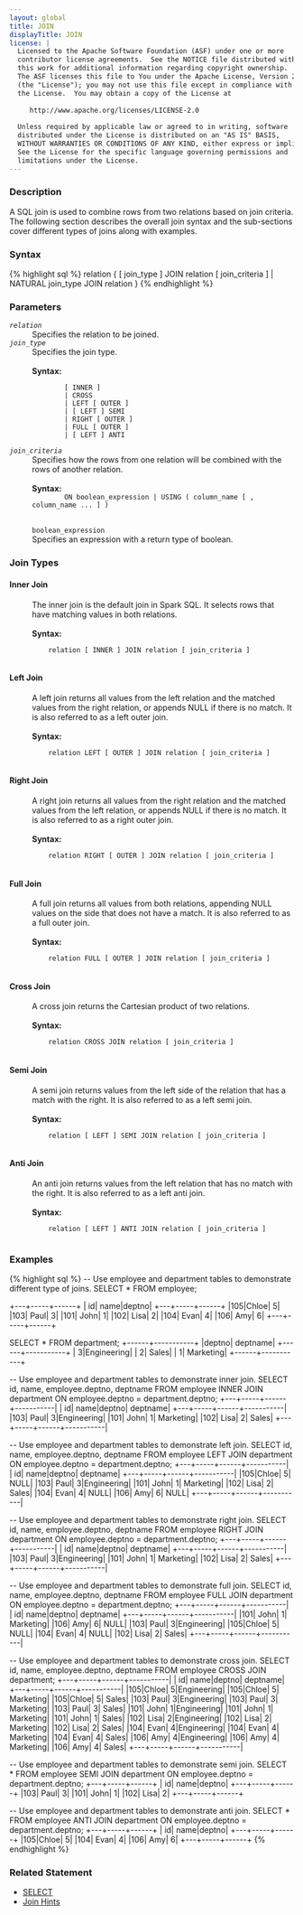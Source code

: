```yaml
---
layout: global
title: JOIN
displayTitle: JOIN
license: |
  Licensed to the Apache Software Foundation (ASF) under one or more
  contributor license agreements.  See the NOTICE file distributed with
  this work for additional information regarding copyright ownership.
  The ASF licenses this file to You under the Apache License, Version 2.0
  (the "License"); you may not use this file except in compliance with
  the License.  You may obtain a copy of the License at
 
     http://www.apache.org/licenses/LICENSE-2.0
 
  Unless required by applicable law or agreed to in writing, software
  distributed under the License is distributed on an "AS IS" BASIS,
  WITHOUT WARRANTIES OR CONDITIONS OF ANY KIND, either express or implied.
  See the License for the specific language governing permissions and
  limitations under the License.
---
```

### Description

A SQL join is used to combine rows from two relations based on join criteria. The following section describes the overall join syntax and the sub-sections cover different types of joins along with examples.

### Syntax

{% highlight sql %}
relation { [ join_type ] JOIN relation [ join_criteria ] | NATURAL join_type JOIN relation }
{% endhighlight %}

### Parameters

<dl>
  <dt><code><em>relation</em></code></dt>
  <dd>
    Specifies the relation to be joined.
  </dd>
  <dt><code><em>join_type</em></code></dt>
  <dd>
    Specifies the join type.<br><br>
    <b>Syntax:</b><br>
      <code>
        [ INNER ]
        | CROSS
        | LEFT [ OUTER ]
        | [ LEFT ] SEMI
        | RIGHT [ OUTER ]
        | FULL [ OUTER ]
        | [ LEFT ] ANTI
      </code>
  </dd>
  <dt><code><em>join_criteria</em></code></dt>
  <dd>
    Specifies how the rows from one relation will be combined with the rows of another relation.<br><br>
    <b>Syntax:</b>
      <code>
        ON boolean_expression | USING ( column_name [ , column_name ... ] )
      </code> <br><br>
      <code>boolean_expression</code><br>
      Specifies an expression with a return type of boolean.
  </dd>
</dl>

### Join Types

#### <b>Inner Join</b>

<dd>
The inner join is the default join in Spark SQL. It selects rows that have matching values in both relations.<br><br>
  <b>Syntax:</b><br>
    <code>
    relation [ INNER ] JOIN relation [ join_criteria ]
    </code>
</dd>

#### <b>Left Join </b>

<dd>
A left join returns all values from the left relation and the matched values from the right relation, or appends NULL if there is no match. It is also referred to as a left outer join.<br><br>
  <b>Syntax:</b><br>
    <code>
    relation LEFT [ OUTER ] JOIN relation [ join_criteria ]
    </code>
</dd>

#### <b>Right Join </b>
<dd>
A right join returns all values from the right relation and the matched values from the left relation, or appends NULL if there is no match. It is also referred to as a right outer join.<br><br>
  <b>Syntax:</b><br>
    <code>
    relation RIGHT [ OUTER ] JOIN relation [ join_criteria ]
    </code>
</dd>

#### <b>Full Join </b>

<dd>
A full join returns all values from both relations, appending NULL values on the side that does not have a match. It is also referred to as a full outer join.<br><br>
  <b>Syntax:</b><br>
    <code>
    relation FULL [ OUTER ] JOIN relation [ join_criteria ]
    </code>
</dd>

#### <b>Cross Join </b>

<dd>
A cross join returns the Cartesian product of two relations.<br><br>
  <b>Syntax:</b><br>
    <code>
    relation CROSS JOIN relation [ join_criteria ]
    </code>
</dd>

#### <b>Semi Join </b>

<dd>
A semi join returns values from the left side of the relation that has a match with the right. It is also referred to as a left semi join.<br><br>
  <b>Syntax:</b><br>
    <code>
    relation [ LEFT ] SEMI JOIN relation [ join_criteria ]
    </code>
</dd>

#### <b>Anti Join </b>

<dd>
An anti join returns values from the left relation that has no match with the right. It is also referred to as a left anti join.<br><br>
  <b>Syntax:</b><br>
    <code>
    relation [ LEFT ] ANTI JOIN relation [ join_criteria ]
    </code>
</dd>

### Examples

{% highlight sql %}
-- Use employee and department tables to demonstrate different type of joins.
SELECT * FROM employee;

  +---+-----+------+
  | id| name|deptno|
  +---+-----+------+
  |105|Chloe|     5|
  |103| Paul|     3|
  |101| John|     1|
  |102| Lisa|     2|
  |104| Evan|     4|
  |106|  Amy|     6|
  +---+-----+------+

SELECT * FROM department;
  +------+-----------+
  |deptno|   deptname|
  +------+-----------+
  |     3|Engineering|
  |     2|      Sales|
  |     1|  Marketing|
  +------+-----------+

-- Use employee and department tables to demonstrate inner join.
SELECT id, name, employee.deptno, deptname
    FROM employee INNER JOIN department ON employee.deptno = department.deptno;
  +---+-----+------+-----------|
  | id| name|deptno|   deptname|
  +---+-----+------+-----------|
  |103| Paul|     3|Engineering|
  |101| John|     1|  Marketing|
  |102| Lisa|     2|      Sales|
  +---+-----+------+-----------|

-- Use employee and department tables to demonstrate left join.
SELECT id, name, employee.deptno, deptname
    FROM employee LEFT JOIN department ON employee.deptno = department.deptno;
  +---+-----+------+-----------|
  | id| name|deptno|   deptname|
  +---+-----+------+-----------|
  |105|Chloe|     5|       NULL|
  |103| Paul|     3|Engineering|
  |101| John|     1|  Marketing|
  |102| Lisa|     2|      Sales|
  |104| Evan|     4|       NULL|
  |106|  Amy|     6|       NULL|
  +---+-----+------+-----------|

-- Use employee and department tables to demonstrate right join.
SELECT id, name, employee.deptno, deptname
    FROM employee RIGHT JOIN department ON employee.deptno = department.deptno;
  +---+-----+------+-----------|
  | id| name|deptno|   deptname|
  +---+-----+------+-----------|
  |103| Paul|     3|Engineering|
  |101| John|     1|  Marketing|
  |102| Lisa|     2|      Sales|
  +---+-----+------+-----------|

-- Use employee and department tables to demonstrate full join.
SELECT id, name, employee.deptno, deptname
    FROM employee FULL JOIN department ON employee.deptno = department.deptno;
  +---+-----+------+-----------|
  | id| name|deptno|   deptname|
  +---+-----+------+-----------|
  |101| John|     1|  Marketing|
  |106|  Amy|     6|       NULL|
  |103| Paul|     3|Engineering|
  |105|Chloe|     5|       NULL|
  |104| Evan|     4|       NULL|
  |102| Lisa|     2|      Sales|
  +---+-----+------+-----------|

-- Use employee and department tables to demonstrate cross join.
SELECT id, name, employee.deptno, deptname FROM employee CROSS JOIN department;
  +---+-----+------+-----------|
  | id| name|deptno|   deptname|
  +---+-----+------+-----------|
  |105|Chloe|     5|Engineering|
  |105|Chloe|     5|  Marketing|
  |105|Chloe|     5|      Sales|
  |103| Paul|     3|Engineering|
  |103| Paul|     3|  Marketing|
  |103| Paul|     3|      Sales|
  |101| John|     1|Engineering|
  |101| John|     1|  Marketing|
  |101| John|     1|      Sales|
  |102| Lisa|     2|Engineering|
  |102| Lisa|     2|  Marketing|
  |102| Lisa|     2|      Sales|
  |104| Evan|     4|Engineering|
  |104| Evan|     4|  Marketing|
  |104| Evan|     4|      Sales|
  |106|  Amy|     4|Engineering|
  |106|  Amy|     4|  Marketing|
  |106|  Amy|     4|      Sales|
  +---+-----+------+-----------|

-- Use employee and department tables to demonstrate semi join.
SELECT * FROM employee SEMI JOIN department ON employee.deptno = department.deptno;
  +---+-----+------+
  | id| name|deptno|
  +---+-----+------+
  |103| Paul|     3|
  |101| John|     1|
  |102| Lisa|     2|
  +---+-----+------+

-- Use employee and department tables to demonstrate anti join.
SELECT * FROM employee ANTI JOIN department ON employee.deptno = department.deptno;
  +---+-----+------+
  | id| name|deptno|
  +---+-----+------+
  |105|Chloe|     5|
  |104| Evan|     4|
  |106|  Amy|     6|
  +---+-----+------+
{% endhighlight %}

### Related Statement
  * [SELECT](sql-ref-syntax-qry-select.html)
  * [Join Hints](sql-ref-syntax-qry-select-hints.html)
